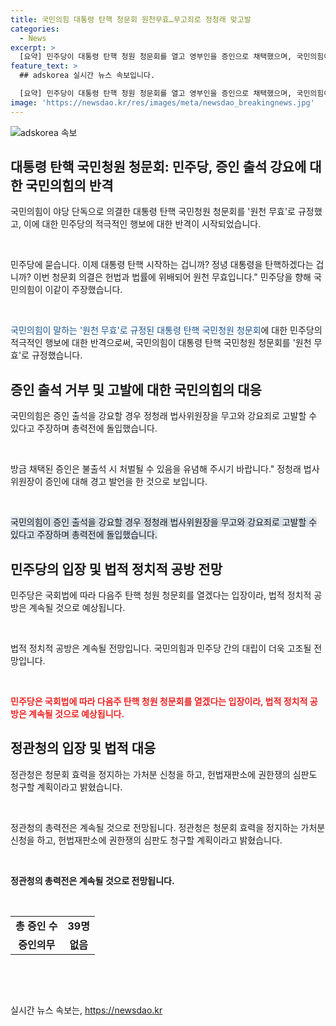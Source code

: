 ```yaml
---
title: 국민의힘 대통령 탄핵 청문회 원천무효…무고죄로 정청래 맞고발
categories:
  - News
excerpt: >
  [요약] 민주당이 대통령 탄핵 청원 청문회를 열고 영부인을 증인으로 채택했으며, 국민의힘이 이에 반격하는 가운데 법적, 정치적 대립이 격화되고 있습니다. 국민의힘은 청문회를 원천 무효로 규정하고, 증인들에 대한 출석을 강요하지 않을 것이라 밝혀냈습니다. 이에 민주당과 야당의 법적, 정치적 공방이 예상되고 있습니다.
feature_text: >
  ## adskorea 실시간 뉴스 속보입니다.

  [요약] 민주당이 대통령 탄핵 청원 청문회를 열고 영부인을 증인으로 채택했으며, 국민의힘이 이에 반격하는 가운데 법적, 정치적 대립이 격화되고 있습니다. 국민의힘은 청문회를 원천 무효로 규정하고, 증인들에 대한 출석을 강요하지 않을 것이라 밝혀냈습니다. 이에 민주당과 야당의 법적, 정치적 공방이 예상되고 있습니다.
image: 'https://newsdao.kr/res/images/meta/newsdao_breakingnews.jpg'
---
```


<p><img src="https://newsdao.kr/res/images/meta/newsdao_breakingnews.jpg" alt="adskorea 속보" /></p>

<h2 data-ke-size="size26">대통령 탄핵 국민청원 청문회: 민주당, 증인 출석 강요에 대한 국민의힘의 반격</h2>

<p>국민의힘이 야당 단독으로 의결한 대통령 탄핵 국민청원 청문회를 '원천 무효'로 규정했고, 이에 대한 민주당의 적극적인 행보에 대한 반격이 시작되었습니다.</p>

<p data-ke-size="size16">&nbsp;</p>

<p data-ke-size="size16">민주당에 묻습니다. 이제 대통령 탄핵 시작하는 겁니까? 정녕 대통령을 탄핵하겠다는 겁니까? 이번 청문회 의결은 헌법과 법률에 위배되어 원천 무효입니다." 민주당을 향해 국민의힘이 이같이 주장했습니다.</p>

<p data-ke-size="size16">&nbsp;</p>

<p data-ke-size="size16"><span style="color: #1a5490;">국민의힘이 말하는 '원천 무효'로 규정된 대통령 탄핵 국민청원 청문회</span>에 대한 민주당의 적극적인 행보에 대한 반격으로써, 국민의힘이 대통령 탄핵 국민청원 청문회를 '원천 무효'로 규정했습니다.</p>

<h2 data-ke-size="size26">증인 출석 거부 및 고발에 대한 국민의힘의 대응</h2>

<p>국민의힘은 증인 출석을 강요할 경우 정청래 법사위원장을 무고와 강요죄로 고발할 수 있다고 주장하며 총력전에 돌입했습니다.</p>

<p data-ke-size="size16">&nbsp;</p>

<p data-ke-size="size16">방금 채택된 증인은 불출석 시 처벌될 수 있음을 유념해 주시기 바랍니다." 정청래 법사위원장이 증인에 대해 경고 발언을 한 것으로 보입니다.</p>

<p data-ke-size="size16">&nbsp;</p>

<p data-ke-size="size16"><span style="background-color: #21538527;">국민의힘이 증인 출석을 강요할 경우 정청래 법사위원장을 무고와 강요죄로 고발할 수 있다고 주장하며 총력전에 돌입했습니다.</span></p>

<h2 data-ke-size="size26">민주당의 입장 및 법적 정치적 공방 전망</h2>

<p>민주당은 국회법에 따라 다음주 탄핵 청원 청문회를 열겠다는 입장이라, 법적 정치적 공방은 계속될 것으로 예상됩니다.</p>

<p data-ke-size="size16">&nbsp;</p>

<p data-ke-size="size16">법적 정치적 공방은 계속될 전망입니다. 국민의힘과 민주당 간의 대립이 더욱 고조될 전망입니다.</p>

<p data-ke-size="size16">&nbsp;</p>

<p data-ke-size="size16"><b><span style="color: #ee2323;">민주당은 국회법에 따라 다음주 탄핵 청원 청문회를 열겠다는 입장이라, 법적 정치적 공방은 계속될 것으로 예상됩니다.</span></b></p>

<h2 data-ke-size="size26">정관청의 입장 및 법적 대응</h2>

<p>정관청은 청문회 효력을 정지하는 가처분 신청을 하고, 헌법재판소에 권한쟁의 심판도 청구할 계획이라고 밝혔습니다.</p>

<p data-ke-size="size16">&nbsp;</p>

<p data-ke-size="size16">정관청의 총력전은 계속될 것으로 전망됩니다. 정관청은 청문회 효력을 정지하는 가처분 신청을 하고, 헌법재판소에 권한쟁의 심판도 청구할 계획이라고 밝혔습니다.</p>

<p data-ke-size="size16">&nbsp;</p>

<p data-ke-size="size16"><b>정관청의 총력전은 계속될 것으로 전망됩니다.</b></p>

<p data-ke-size="size16">&nbsp;</p>

<table>
<tbody>
<tr>
<td style="text-align: center; height: 17px;"><b>총 증인 수</b></td>
<td style="text-align: center; height: 17px;"><b>39명</b></td>
</tr>
<tr>
<td style="text-align: center; height: 17px;"><b>증인의무</b></td>
<td style="text-align: center; height: 17px;"><b>없음</b></td>
</tr>
</tbody>
</table>

<p data-ke-size="size16">&nbsp;</p>

<p data-ke-size="size16">&nbsp;</p>
실시간 뉴스 속보는, <a href="https://newsdao.kr" rel="dofollow">https://newsdao.kr</a>


